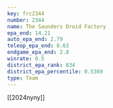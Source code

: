 ```yaml
---
key: frc2344
number: 2344
name: The Saunders Droid Factory
epa_end: 14.21
auto_epa_end: 2.79
teleop_epa_end: 8.63
endgame_epa_end: 2.8
winrate: 0.5
district_epa_rank: 834
district_epa_percentile: 0.5369
type: Team
---
```

[[2024nyny]]
